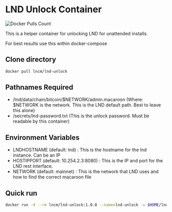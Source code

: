# LND Unlock Container

![Docker Pulls Count](https://img.shields.io/docker/pulls/lncm/lnd-unlock.svg?style=flat)


This is a helper container for unlocking LND for unattended installs. 

For best results use this within docker-compose


## Clone directory

```bash
docker pull lncm/lnd-unlock
```

## Pathnames Required

- /lnd/data/chain/bitcoin/$NETWORK/admin.macaroon (Where: $NETWORK is the network. This is the LND default path. Best to leave this alone)
- /secrets/lnd-password.txt (This is the unlock password. Must be readable by this container)

## Environment Variables

- LNDHOSTNAME (default: lnd) : This is the hostname for the lnd instance. Can be an IP
- HOSTIPPORT (default: 10.254.2.3:8080) : This is the IP and port for the LND rest interface.
- NETWORK (default: mainnet) : This is the network that LND uses and how to find the correct macaroon file

## Quick run

```bash
docker run -d --rm lncm/lnd-unlock:1.0.0 --name=lnd-unlock -v $HOME/lnd:/lnd -v $HOME/secrets:/secrets -e HOSTIPPORT=10.254.2.3:8080 -e NETWORK=mainnet -e LNDHOSTNAME=10.254.2.3
```

